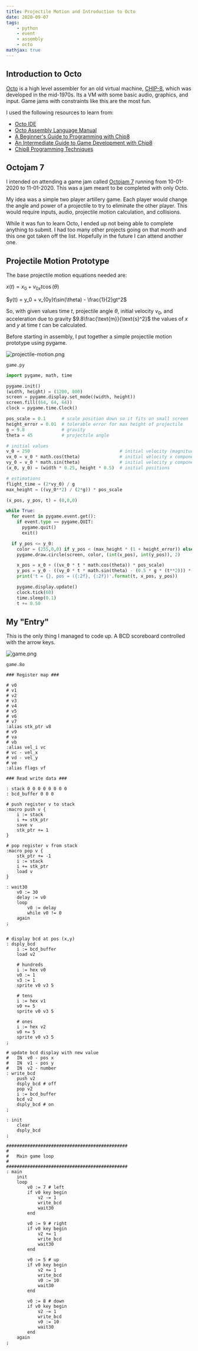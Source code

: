 ```yaml
---
title: Projectile Motion and Introduction to Octo
date: 2020-09-07
tags:
    - python
    - event
    - assembly
    - octo
mathjax: true
---
```


## Introduction to Octo

[Octo](https://github.com/JohnEarnest/Octo) is a high level assembler for an old virtual machine, 
[CHIP-8](https://en.wikipedia.org/wiki/CHIP-8),
which was developed in the mid-1970s. Its a VM with some basic audio, graphics, and input.
Game jams with constraints like this are the most fun.

I used the following resources to learn from:

- [Octo IDE](https://johnearnest.github.io/Octo/)
- [Octo Assembly Language Manual](https://github.com/JohnEarnest/Octo/blob/gh-pages/docs/Manual.md)
- [A Beginner's Guide to Programming with Chip8](https://github.com/JohnEarnest/Octo/blob/gh-pages/docs/BeginnersGuide.md)
- [An Intermediate Guide to Game Development with Chip8](https://github.com/JohnEarnest/Octo/blob/gh-pages/docs/IntermediateGuide.md)
- [Chip8 Programming Techniques](https://github.com/JohnEarnest/Octo/blob/gh-pages/docs/Chip8%20Programming.md)

## Octojam 7

I intended on attending a game jam called [Octojam 7](https://itch.io/jam/octojam-7) 
running from 10-01-2020 to 11-01-2020. This was a jam meant to be completed with only Octo.

My idea was a simple two player artillery game. Each player would change the angle and power of a projectile
to try to eliminate the other player. This would require inputs, audio, projectile motion calculation, and collisions.

While it was fun to learn Octo, I ended up not being able to complete anything to submit.
I had too many other projects going on that month and this one got taken off the list.
Hopefully in the future I can attend another one.

## Projectile Motion Prototype

The base projectile motion equations needed are:

$x(t) = x_0 + v_{0x}t\cos(\theta)$

$y(t) = y_0 + v_{0y}t\sin(\theta) - \frac{1}{2}gt^2$

So, with given values time $t$, projectile angle $\theta$, initial velocity $v_0$, 
and acceleration due to gravity $9.8\frac{\text{m}}{\text{s}^2}$
the values of $x$ and $y$ at time $t$ can be calculated.

Before starting in assembly, I put together a simple projectile motion prototype using pygame.

![projectile-motion.png](projectile-motion.png)

`game.py`

```py
import pygame, math, time

pygame.init()
(width, height) = (1200, 800)
screen = pygame.display.set_mode((width, height))
screen.fill((64, 64, 64))
clock = pygame.time.Clock()

pos_scale = 0.1      # scale position down so it fits on small screen
height_error = 0.01  # tolerable error for max height of projectile
g = 9.8              # gravity
theta = 45           # projectile angle

# initial values
v_0 = 250                                  # initial velocity (magnitude)
vx_0 = v_0 * math.cos(theta)               # initial velocity x component
vy_0 = v_0 * math.sin(theta)               # initial velocity y component
(x_0, y_0) = (width * 0.25, height * 0.5)  # initial positions

# estimations
flight_time = (2*vy_0) / g
max_height = ((vy_0**2) / (2*g)) * pos_scale

(x_pos, y_pos, t) = (0,0,0)

while True:
  for event in pygame.event.get():
    if event.type == pygame.QUIT:
      pygame.quit()
      exit()

  if y_pos <= y_0:
    color = (255,0,0) if y_pos < (max_height * (1 + height_error)) else (0,255,0)
    pygame.draw.circle(screen, color, (int(x_pos), int(y_pos)), 2)

    x_pos = x_0 + ((vx_0 * t * math.cos(theta)) * pos_scale)
    y_pos = y_0 - ((vy_0 * t * math.sin(theta) - (0.5 * g * (t**2))) * pos_scale)
    print('t = {}, pos = ({:2f}, {:2f})'.format(t, x_pos, y_pos))

    pygame.display.update()
    clock.tick(60)
    time.sleep(0.1)
    t += 0.50
```

## My "Entry"

This is the only thing I managed to code up. A BCD scoreboard controlled with the arrow keys.

![game.png](game.png)

`game.8o`

```
### Register map ###

# v0
# v1
# v2
# v3
# v4
# v5
# v6
# v7
:alias stk_ptr v8
# v9
# va
# vb
:alias vel_i vc
# vc - vel_x
# vd - vel_y
# ve
:alias flags vf

### Read write data ###

: stack 0 0 0 0 0 0 0 0
: bcd_buffer 0 0 0

# push register v to stack
:macro push v {
    i := stack
    i += stk_ptr
    save v
    stk_ptr += 1
}

# pop register v from stack
:macro pop v {
    stk_ptr += -1
    i := stack
    i += stk_ptr
    load v
}

: wait30
    v0 := 30
    delay := v0
    loop
        v0 := delay
        while v0 != 0
    again
;


# display bcd at pos (x,y)
: dsply_bcd
    i := bcd_buffer
    load v2
	
    # hundreds
    i := hex v0
    v0 := 1
    v3 := 1
    sprite v0 v3 5
  
    # tens
    i := hex v1
    v0 += 5
    sprite v0 v3 5
 
    # ones
    i := hex v2
    v0 += 5
    sprite v0 v3 5
;

# update bcd display with new value
#   IN  v0 - pos x
#   IN  v1 - pos y
#   IN  v2 - number
: write_bcd
    push v2
    dsply_bcd # off
    pop v2
    i := bcd_buffer
    bcd v2
    dsply_bcd # on
;

: init
    clear
    dsply_bcd
;

##############################################
#
#   Main game loop
#
##############################################
: main
    init
    loop
        v0 := 7 # left
        if v0 key begin
            v2 -= 1
            write_bcd
            wait30
        end
		
        v0 := 9 # right
        if v0 key begin
            v2 += 1
            write_bcd
            wait30
        end
		
        v0 := 5 # up
        if v0 key begin
            v2 += 1
            write_bcd
            v0 := 10
            wait30
        end
		
        v0 := 8 # down
        if v0 key begin
            v2 -= 1
            write_bcd
            v0 := 10
            wait30
        end
    again
;
```

